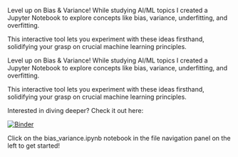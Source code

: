 Level up on Bias & Variance! While studying AI/ML topics I created a Jupyter Notebook to explore concepts like bias, variance, underfitting, and overfitting.

This interactive tool lets you experiment with these ideas firsthand, solidifying your grasp on crucial machine learning principles.


Level up on Bias & Variance! While studying AI/ML topics I created a Jupyter Notebook to explore concepts like bias, variance, underfitting, and overfitting.

This interactive tool lets you experiment with these ideas firsthand, solidifying your grasp on crucial machine learning principles.

Interested in diving deeper? Check it out here:

[![Binder](https://mybinder.org/badge_logo.svg)](https://mybinder.org/v2/gh/5tev3G/bias_variance/HEAD)

Click on the bias_variance.ipynb notebook in the file navigation panel on the left to get started!

